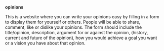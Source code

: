 **opinions**

This is a website where you can write your opinions easy by filling in a form to display them for yourself or others. People will be able to share, comment, like or dislike your opinions. The form should include the title/opinion, description, argument for or against the opinion, (history, current and future of the opinion), how you would achieve a goal you want or a vision you have about that opinion.